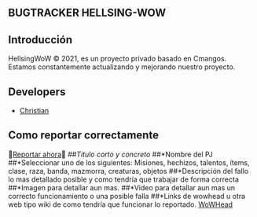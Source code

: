 ## BUGTRACKER HELLSING-WOW
## Introducción
HellsingWoW © 2021, es un proyecto privado basado en Cmangos. Estamos constantemente actualizando y mejorando nuestro proyecto.
## Developers
* [Christian](https://github.com/avirax1994)
## Como reportar correctamente 
🔴[Reportar ahora](https://github.com/avirax94/Hellsing-WoW/issues)🔴
##*Titulo corto y concreto*
##*Nombre del PJ
##*Seleccionar uno de los siguientes: Misiones, hechizos, talentos, ítems, clase, raza, banda, mazmorra, creaturas, objetos
##*Descripción del fallo lo mas detallado posible y como tendría que trabajar de forma correcta
##*Imagen para detallar aun mas.
##*Video para detallar aun mas un correcto funcionamiento o una posible falla
##*Links de wowhead u otra web tipo wiki de como tendría que funcionar lo reportado.
                     [WoWHead](https://es.tbc.wowhead.com/)
